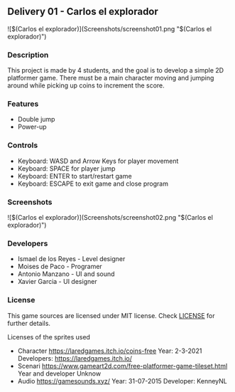 ## Delivery 01 - Carlos el explorador

![$(Carlos el explorador)](Screenshots/screenshot01.png "$(Carlos el explorador)")

### Description

This project is made by 4 students, and the goal is to develop a simple 2D platformer game. There must be a main character moving and jumping around while picking up coins to increment the score.

### Features

 - Double jump
 - Power-up

### Controls

- Keyboard: WASD and Arrow Keys for player movement
- Keyboard: SPACE for player jump
- Keyboard: ENTER to start/restart game
- Keyboard: ESCAPE to exit game and close program

### Screenshots

![$(Carlos el explorador)](Screenshots/screenshot02.png "$(Carlos el explorador)")

### Developers

 - Ismael de los Reyes - Level designer
 - Moises de Paco - Programer
 - Antonio Manzano - UI and sound
 - Xavier Garcia - UI designer

### License

This game sources are licensed under MIT license. Check [LICENSE](LICENSE) for further details.

Licenses of the sprites used
- Character https://laredgames.itch.io/coins-free Year: 2-3-2021 Developers: https://laredgames.itch.io/
- Scenari https://www.gameart2d.com/free-platformer-game-tileset.html Year and developer Unknow
- Audio https://gamesounds.xyz/ Year: 31-07-2015 Developer: KenneyNL
